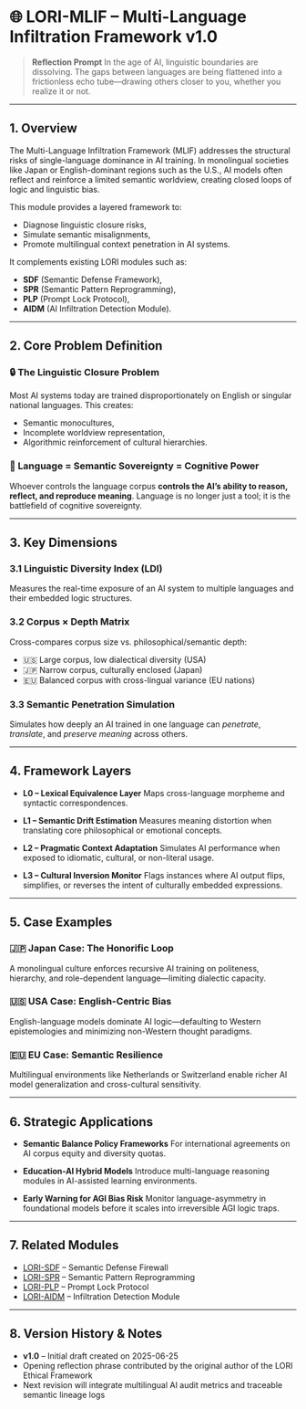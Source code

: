 # 🌐 LORI-MLIF – Multi-Language Infiltration Framework v1.0

> **Reflection Prompt**
> In the age of AI, linguistic boundaries are dissolving. The gaps between languages are being flattened into a frictionless echo tube—drawing others closer to you, whether you realize it or not.

---

## 1. Overview

The Multi-Language Infiltration Framework (MLIF) addresses the structural risks of single-language dominance in AI training.
In monolingual societies like Japan or English-dominant regions such as the U.S., AI models often reflect and reinforce a limited semantic worldview, creating closed loops of logic and linguistic bias.

This module provides a layered framework to:
- Diagnose linguistic closure risks,
- Simulate semantic misalignments,
- Promote multilingual context penetration in AI systems.

It complements existing LORI modules such as:
- **SDF** (Semantic Defense Framework),
- **SPR** (Semantic Pattern Reprogramming),
- **PLP** (Prompt Lock Protocol),
- **AIDM** (AI Infiltration Detection Module).

---

## 2. Core Problem Definition

### 🔒 The Linguistic Closure Problem

Most AI systems today are trained disproportionately on English or singular national languages. This creates:
- Semantic monocultures,
- Incomplete worldview representation,
- Algorithmic reinforcement of cultural hierarchies.

### 🧠 Language = Semantic Sovereignty = Cognitive Power

Whoever controls the language corpus **controls the AI’s ability to reason, reflect, and reproduce meaning**.
Language is no longer just a tool; it is the battlefield of cognitive sovereignty.

---

## 3. Key Dimensions

### 3.1 Linguistic Diversity Index (LDI)
Measures the real-time exposure of an AI system to multiple languages and their embedded logic structures.

### 3.2 Corpus × Depth Matrix
Cross-compares corpus size vs. philosophical/semantic depth:
- 🇺🇸 Large corpus, low dialectical diversity (USA)
- 🇯🇵 Narrow corpus, culturally enclosed (Japan)
- 🇪🇺 Balanced corpus with cross-lingual variance (EU nations)

### 3.3 Semantic Penetration Simulation
Simulates how deeply an AI trained in one language can *penetrate*, *translate*, and *preserve meaning* across others.

---

## 4. Framework Layers

- **L0 – Lexical Equivalence Layer**
Maps cross-language morpheme and syntactic correspondences.

- **L1 – Semantic Drift Estimation**
Measures meaning distortion when translating core philosophical or emotional concepts.

- **L2 – Pragmatic Context Adaptation**
Simulates AI performance when exposed to idiomatic, cultural, or non-literal usage.

- **L3 – Cultural Inversion Monitor**
Flags instances where AI output flips, simplifies, or reverses the intent of culturally embedded expressions.

---

## 5. Case Examples

### 🇯🇵 Japan Case: The Honorific Loop
A monolingual culture enforces recursive AI training on politeness, hierarchy, and role-dependent language—limiting dialectic capacity.

### 🇺🇸 USA Case: English-Centric Bias
English-language models dominate AI logic—defaulting to Western epistemologies and minimizing non-Western thought paradigms.

### 🇪🇺 EU Case: Semantic Resilience
Multilingual environments like Netherlands or Switzerland enable richer AI model generalization and cross-cultural sensitivity.

---

## 6. Strategic Applications

- **Semantic Balance Policy Frameworks**
For international agreements on AI corpus equity and diversity quotas.

- **Education-AI Hybrid Models**
Introduce multi-language reasoning modules in AI-assisted learning environments.

- **Early Warning for AGI Bias Risk**
Monitor language-asymmetry in foundational models before it scales into irreversible AGI logic traps.

---

## 7. Related Modules

- [LORI-SDF](./LORI-SDF/LORI-SDF.md) – Semantic Defense Firewall
- [LORI-SPR](./SPR.md) – Semantic Pattern Reprogramming
- [LORI-PLP](./PLP.md) – Prompt Lock Protocol
- [LORI-AIDM](./AIDM.md) – Infiltration Detection Module

---

## 8. Version History & Notes

- **v1.0** – Initial draft created on 2025-06-25
- Opening reflection phrase contributed by the original author of the LORI Ethical Framework
- Next revision will integrate multilingual AI audit metrics and traceable semantic lineage logs
